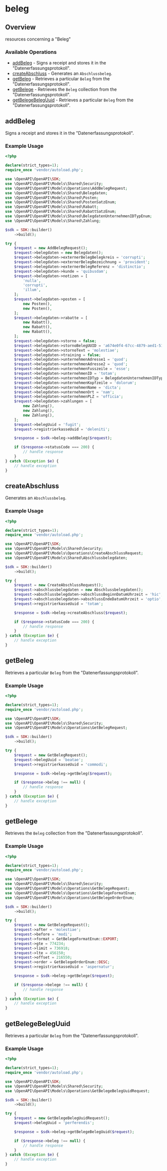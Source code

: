 # beleg

## Overview

resources concerning a "Beleg"

### Available Operations

* [addBeleg](#addbeleg) - Signs a receipt and stores it in the "Datenerfassungsprotokoll".
* [createAbschluss](#createabschluss) - Generates an `Abschlussbeleg`.
* [getBeleg](#getbeleg) - Retrieves a particular `Beleg` from the "Datenerfassungsprotokoll".
* [getBelege](#getbelege) - Retrieves the `Beleg` collection from the "Datenerfassungsprotokoll".
* [getBelegeBelegUuid](#getbelegebeleguuid) - Retrieves a particular `Beleg` from the "Datenerfassungsprotokoll".

## addBeleg

Signs a receipt and stores it in the "Datenerfassungsprotokoll".

### Example Usage

```php
<?php

declare(strict_types=1);
require_once 'vendor/autoload.php';

use \OpenAPI\OpenAPI\SDK;
use \OpenAPI\OpenAPI\Models\Shared\Security;
use \OpenAPI\OpenAPI\Models\Operations\AddBelegRequest;
use \OpenAPI\OpenAPI\Models\Shared\Belegdaten;
use \OpenAPI\OpenAPI\Models\Shared\Posten;
use \OpenAPI\OpenAPI\Models\Shared\PostenSatzEnum;
use \OpenAPI\OpenAPI\Models\Shared\Rabatt;
use \OpenAPI\OpenAPI\Models\Shared\RabattSatzEnum;
use \OpenAPI\OpenAPI\Models\Shared\BelegdatenUnternehmenIDTypEnum;
use \OpenAPI\OpenAPI\Models\Shared\Zahlung;

$sdk = SDK::builder()
    ->build();

try {
    $request = new AddBelegRequest();
    $request->belegdaten = new Belegdaten();
    $request->belegdaten->externerBelegBelegkreis = 'corrupti';
    $request->belegdaten->externerBelegBezeichnung = 'provident';
    $request->belegdaten->externerBelegReferenz = 'distinctio';
    $request->belegdaten->kunde = 'quibusdam';
    $request->belegdaten->notizen = [
        'nulla',
        'corrupti',
        'illum',
    ];
    $request->belegdaten->posten = [
        new Posten(),
        new Posten(),
    ];
    $request->belegdaten->rabatte = [
        new Rabatt(),
        new Rabatt(),
        new Rabatt(),
    ];
    $request->belegdaten->storno = false;
    $request->belegdaten->stornoBelegUUID = 'a674e0f4-67cc-4879-aed1-51a05dfc2ddf';
    $request->belegdaten->stornoText = 'molestiae';
    $request->belegdaten->training = false;
    $request->belegdaten->unternehmenAdresse1 = 'quod';
    $request->belegdaten->unternehmenAdresse2 = 'quod';
    $request->belegdaten->unternehmenFusszeile = 'esse';
    $request->belegdaten->unternehmenID = 'totam';
    $request->belegdaten->unternehmenIDTyp = BelegdatenUnternehmenIDTypEnum::GLN;
    $request->belegdaten->unternehmenKopfzeile = 'dolorum';
    $request->belegdaten->unternehmenName = 'dicta';
    $request->belegdaten->unternehmenOrt = 'nam';
    $request->belegdaten->unternehmenPLZ = 'officia';
    $request->belegdaten->zahlungen = [
        new Zahlung(),
        new Zahlung(),
        new Zahlung(),
    ];
    $request->belegUuid = 'fugit';
    $request->registrierkasseUuid = 'deleniti';

    $response = $sdk->beleg->addBeleg($request);

    if ($response->statusCode === 200) {
        // handle response
    }
} catch (Exception $e) {
    // handle exception
}
```

## createAbschluss

Generates an `Abschlussbeleg`.

### Example Usage

```php
<?php

declare(strict_types=1);
require_once 'vendor/autoload.php';

use \OpenAPI\OpenAPI\SDK;
use \OpenAPI\OpenAPI\Models\Shared\Security;
use \OpenAPI\OpenAPI\Models\Operations\CreateAbschlussRequest;
use \OpenAPI\OpenAPI\Models\Shared\Abschlussbelegdaten;

$sdk = SDK::builder()
    ->build();

try {
    $request = new CreateAbschlussRequest();
    $request->abschlussbelegdaten = new Abschlussbelegdaten();
    $request->abschlussbelegdaten->abschlussBeginnDatumUhrzeit = 'hic';
    $request->abschlussbelegdaten->abschlussEndeDatumUhrzeit = 'optio';
    $request->registrierkasseUuid = 'totam';

    $response = $sdk->beleg->createAbschluss($request);

    if ($response->statusCode === 200) {
        // handle response
    }
} catch (Exception $e) {
    // handle exception
}
```

## getBeleg

Retrieves a particular `Beleg` from the "Datenerfassungsprotokoll".

### Example Usage

```php
<?php

declare(strict_types=1);
require_once 'vendor/autoload.php';

use \OpenAPI\OpenAPI\SDK;
use \OpenAPI\OpenAPI\Models\Shared\Security;
use \OpenAPI\OpenAPI\Models\Operations\GetBelegRequest;

$sdk = SDK::builder()
    ->build();

try {
    $request = new GetBelegRequest();
    $request->belegUuid = 'beatae';
    $request->registrierkasseUuid = 'commodi';

    $response = $sdk->beleg->getBeleg($request);

    if ($response->beleg !== null) {
        // handle response
    }
} catch (Exception $e) {
    // handle exception
}
```

## getBelege

Retrieves the `Beleg` collection from the "Datenerfassungsprotokoll".

### Example Usage

```php
<?php

declare(strict_types=1);
require_once 'vendor/autoload.php';

use \OpenAPI\OpenAPI\SDK;
use \OpenAPI\OpenAPI\Models\Shared\Security;
use \OpenAPI\OpenAPI\Models\Operations\GetBelegeRequest;
use \OpenAPI\OpenAPI\Models\Operations\GetBelegeFormatEnum;
use \OpenAPI\OpenAPI\Models\Operations\GetBelegeOrderEnum;

$sdk = SDK::builder()
    ->build();

try {
    $request = new GetBelegeRequest();
    $request->after = 'molestiae';
    $request->before = 'modi';
    $request->format = GetBelegeFormatEnum::EXPORT;
    $request->gte = 774234;
    $request->limit = 736918;
    $request->lte = 456150;
    $request->offset = 216550;
    $request->order = GetBelegeOrderEnum::DESC;
    $request->registrierkasseUuid = 'aspernatur';

    $response = $sdk->beleg->getBelege($request);

    if ($response->belege !== null) {
        // handle response
    }
} catch (Exception $e) {
    // handle exception
}
```

## getBelegeBelegUuid

Retrieves a particular `Beleg` from the "Datenerfassungsprotokoll".

### Example Usage

```php
<?php

declare(strict_types=1);
require_once 'vendor/autoload.php';

use \OpenAPI\OpenAPI\SDK;
use \OpenAPI\OpenAPI\Models\Shared\Security;
use \OpenAPI\OpenAPI\Models\Operations\GetBelegeBelegUuidRequest;

$sdk = SDK::builder()
    ->build();

try {
    $request = new GetBelegeBelegUuidRequest();
    $request->belegUuid = 'perferendis';

    $response = $sdk->beleg->getBelegeBelegUuid($request);

    if ($response->beleg !== null) {
        // handle response
    }
} catch (Exception $e) {
    // handle exception
}
```
